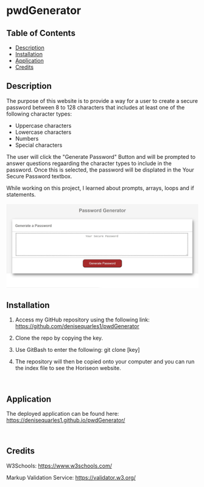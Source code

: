 # pwdGenerator
## Table of Contents
* [Description](#description)
* [Installation](#installation)
* [Application](#application)
* [Credits](#credits)

## Description
The purpose of this website is to provide a way for a user to create a secure password between 8 to 128 characters that includes at least one of the following character types:<br>
 
 * Uppercase characters
 * Lowercase characters
 * Numbers
 * Special characters

The user will click the "Generate Password" Button and will be prompted to answer questions regaarding the character types to include in the password. Once this is selected, the password will be displated in the Your Secure Password textbox.

While working on this project, I learned about prompts, arrays, loops and if statements.
<br>
<br>
 <img src="screenshot.JPG" alt="screenshot"> 
 
## Installation
1. Access my GitHub repository using the following link: https://github.com/denisequarles1/pwdGenerator

2. Clone the repo by copying the key.

3. Use GitBash to enter the following: git clone [key]

4. The repository will then be copied onto your computer and you can run the index file to see the Horiseon website.

<br>

## Application
The deployed application can be found here: https://denisequarles1.github.io/pwdGenerator/

<br>

## Credits
W3Schools: https://www.w3schools.com/

Markup Validation Service: https://validator.w3.org/



